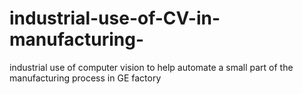 # industrial-use-of-CV-in-manufacturing-
industrial use of computer vision to help automate a small part of the manufacturing process in GE factory
